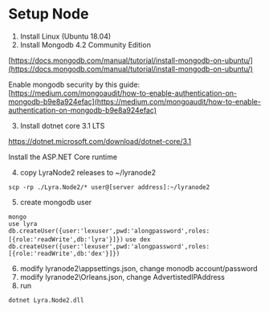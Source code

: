 # Setup Node

1. Install Linux (Ubuntu 18.04)
2. Install Mongodb 4.2 Community Edition

[https://docs.mongodb.com/manual/tutorial/install-mongodb-on-ubuntu/](https://docs.mongodb.com/manual/tutorial/install-mongodb-on-ubuntu/)

Enable mongodb security by this guide: [https://medium.com/mongoaudit/how-to-enable-authentication-on-mongodb-b9e8a924efac](https://medium.com/mongoaudit/how-to-enable-authentication-on-mongodb-b9e8a924efac)

3. Install dotnet core 3.1 LTS

https://dotnet.microsoft.com/download/dotnet-core/3.1

Install the ASP.NET Core runtime

4. copy LyraNode2 releases to ~/lyranode2

`scp -rp ./Lyra.Node2/* user@[server address]:~/lyranode2`

5. create mongodb user

`mongo`  
`use lyra`  
`db.createUser({user:'lexuser',pwd:'alongpassword',roles:[{role:'readWrite',db:'lyra'}]})` 
`use dex`  
`db.createUser({user:'lexuser',pwd:'alongpassword',roles:[{role:'readWrite',db:'dex'}]})`

6. modify lyranode2\appsettings.json, change monodb account/password
7. modify lyranode2\Orleans.json, change AdvertistedIPAddress
8. run

`dotnet Lyra.Node2.dll`

